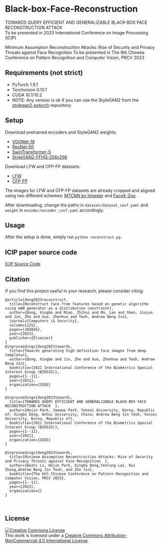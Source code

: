 # Black-box-Face-Reconstruction
TOWARDS QUERY EFFICIENT AND GENERALIZABLE BLACK-BOX FACE RECONSTRUCTION ATTACK  
To be presented in 2023 International Conference on Image Processing (ICIP)

Minimum Assumption Reconstruction Attacks: Rise of Security and Privacy Threats against Face Recognition
To be presented in The 6th Chinese Conference on Pattern Recognition and Computer Vision, PRCV 2023

## Requirements (not strict)
- PyTorch 1.9.1
- Torchvision 0.10.1
- CUDA 10.1/10.2
- NOTE: Any version is ok if you can use the StyleGAN2 from the <a href="https://github.com/rosinality/stylegan2-pytorch"> stylegan2-pytorch</a> repository.

## Setup
Download pretrained encoders and StyleGAN2 weights:
- <a href="https://drive.google.com/file/d/1eVq2hhjHiO494qkDcGhG5EdxYOilu--7/view?usp=share_link">VGGNet-19</a>
- <a href="https://drive.google.com/file/d/1pDOX9_bQAgSkJp8W-EVq4iKBg07gTQLE/view?usp=drivesdk">ResNet-50</a>
- <a href="https://drive.google.com/file/d/1BDDpjhUYCwQde6KzR2ztGkMqgE8Nq9E2/view?usp=share_link">SwinTransformer-S</a>
- <a href="https://drive.google.com/file/d/1W4ZmSxm3gROz205JoikqVeHRroM2_fXY/view?usp=share_link">StyleGAN2-FFHQ-256x256</a>

Download LFW and CFP-FP datasets:
- <a href="https://drive.google.com/file/d/1lckCEDPjOFAyJRjpdWnfseqI50_yEXAW/view?usp=share_link">LFW</a>
- <a href="https://drive.google.com/file/d/1s769SGpacLQ3qDx413RVtRbYQrJfu0M3/view?usp=share_link">CFP-FP</a>

The images for LFW and CFP-FP datasets are already cropped and aligned using two different schemes: <a href="https://github.com/timesler/facenet-pytorch" target="_blank">MTCNN by timesler</a> and <a href="https://github.com/JDAI-CV/FaceX-Zoo/issues/30"> FaceX-Zoo</a>.

After downloading, change the paths in ```dataset/dataset_conf.yaml``` and ```weight``` in ```encoder/encoder_conf.yaml``` accordingly.

## Usage
After the setup is done, simply run ```python reconstruct.py```.

## ICIP paper source code

[ICIP Source Code](https://github.com/1ho0jin1/Black-box-Face-Reconstruction)

## Citation
If you find this project useful in your research, please consider citing:
```
@article{dong2023reconstruct,
  title={Reconstruct face from features based on genetic algorithm using GAN generator as a distribution constraint},
  author={Dong, Xingbo and Miao, Zhihui and Ma, Lan and Shen, Jiajun and Jin, Zhe and Guo, Zhenhua and Teoh, Andrew Beng Jin},
  journal={Computers \& Security},
  volume={125},
  pages={103026},
  year={2023},
  publisher={Elsevier}
}
@inproceedings{dong2021towards,
  title={Towards generating high definition face images from deep templates},
  author={Dong, Xingbo and Jin, Zhe and Guo, Zhenhua and Teoh, Andrew Beng Jin},
  booktitle={2021 International Conference of the Biometrics Special Interest Group (BIOSIG)},
  pages={1--11},
  year={2021},
  organization={IEEE}
}

@inproceedings{dong2023towards,
  title={TOWARDS QUERY EFFICIENT AND GENERALIZABLE BLACK-BOX FACE RECONSTRUCTION ATTACK  },
  author={Hojin Park, Jaewoo Park, Yonsei University, Korea, Republic of; Xingbo Dong, Anhui University, China; Andrew Beng Jin Teoh, Yonsei University, Korea, Republic of},
  booktitle={2021 International Conference of the Biometrics Special Interest Group (BIOSIG)},
  pages={1--11},
  year={2021},
  organization={IEEE}
}

@inproceedings{dong2023towards,
  title={Minimum Assumption Reconstruction Attacks: Rise of Security and Privacy Threats against Face Recognition  },
  author={Dezhi Li, Hojin Park, Xingbo Dong,Yenlung Lai, Hui Zhang,Andrew Beng Jin Teoh, and Zhe Jin},
  booktitle={The 6th Chinese Conference on Pattern Recognition and Computer Vision, PRCV 2023},
  pages={1--11},
  year={2023},
  organization={}
}



```

## License
<a rel="license" href="http://creativecommons.org/licenses/by-nc/4.0/"><img alt="Creative Commons License" style="border-width:0" src="https://i.creativecommons.org/l/by-nc/4.0/80x15.png" /></a><br />This work is licensed under a <a rel="license" href="http://creativecommons.org/licenses/by-nc/4.0/">Creative Commons Attribution-NonCommercial 4.0 International License</a>.

